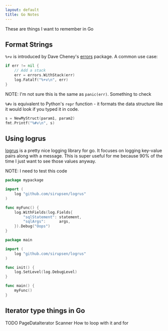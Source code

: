 ```yaml
---
layout: default
title: Go Notes
---
```


These are things I want to remember in Go

## Format Strings

`%+v` is introduced by Dave Cheney's [errors](https://github.com/pkg/errors) package. A common use case:

```go
if err != nil {
    // Add a stack
    err = errors.WithStack(err)
    log.Fatalf("%+v\n", err)
}
```

NOTE: I'm not sure this is the same as `panic(err)`. Something to check

`%#v` is equivalent to Python's `repr` function - it formats the data structure like it would look if you typed it in code.

```go
s = NewMyStruct(param1, param2)
fmt.Printf("%#v\n", s)
```

## Using logrus

[logrus](https://github.com/sirupsen/logrus) is a pretty nice logging library for go. It focuses on logging key-value pairs along with a message. This is super useful for me because 90% of the time I just want to see those values anyway.

NOTE: I need to test this code

```go
package mypackage

import (
	log "github.com/sirupsen/logrus"
)

func myFunc() {
	log.WithFields(log.Fields{
		"sqlStatement": statement,
		"sqlArgs":      args,
	}).Debug("Oops")
}
```

```go
package main

import (
	log "github.com/sirupsen/logrus"
)

func init() {
	log.SetLevel(log.DebugLevel)
}

func main() {
	myFunc()
}
```


## Iterator type things in Go

TODO
PageDataIterator
Scanner
How to loop with it and for
